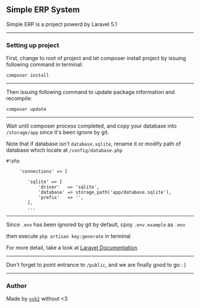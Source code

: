 ## Simple ERP System

Simple ERP is a project powerd by Laravel 5.1

----------

### Setting up project

First, change to root of project and let composer install project by issuing following command in terminal:

```
composer install
```

----------

Then issuing following command to update package information and recompile:

```
composer update
```

----------

Wait until composer process completed, and copy your database into `/storage/app` since it's been ignore by git.

Note that if database isn't `database.sqlite`, rename it or modify path of database which locate at `/config/database.php`

```
#!php

     'connections' => [

        'sqlite' => [
            'driver'   => 'sqlite',
            'database' => storage_path('app/database.sqlite'),
            'prefix'   => '',
        ],
        ...
```

----------

Since `.env` has been ignored by git by default, cpoy `.env.example` as `.env`

then execute `php artisan key:generate` in terminal

For more detail, take a look at [Laravel Documentation](http://laravel.com/docs/5.1/installation#environment-configuration).

----------

Don't forget to point entrance to `/public`, and we are finally good to go : )

----------
### Author
Made by [`osk2`](http://osk2.me) without <3
